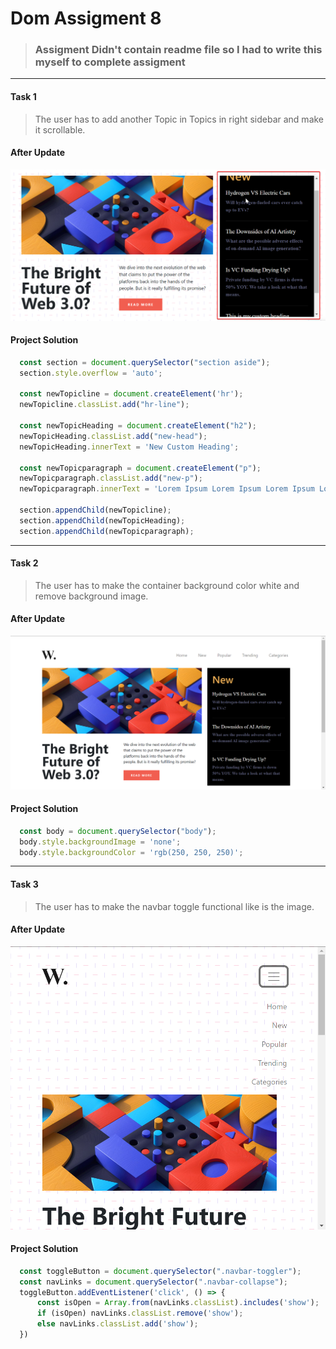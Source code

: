 # Dom Assigment 8

> ### Assigment Didn't contain readme file so I had to write this myself to complete assigment

---

#### Task 1

> The user has to add another Topic in Topics in right sidebar and make it scrollable.

#### After Update

![Task 1](./ass8.1-after.png)

#### Project Solution

```JavaScript
  const section = document.querySelector("section aside");
  section.style.overflow = 'auto';

  const newTopicline = document.createElement('hr');
  newTopicline.classList.add("hr-line");

  const newTopicHeading = document.createElement("h2");
  newTopicHeading.classList.add("new-head");
  newTopicHeading.innerText = 'New Custom Heading';

  const newTopicparagraph = document.createElement("p");
  newTopicparagraph.classList.add("new-p");
  newTopicparagraph.innerText = 'Lorem Ipsum Lorem Ipsum Lorem Ipsum Lorem Ipsum Lorem Ipsum Lorem Ipsum.'

  section.appendChild(newTopicline);
  section.appendChild(newTopicHeading);
  section.appendChild(newTopicparagraph);
```

---

#### Task 2

> The user has to make the container background color white and remove background image.

#### After Update

![Task 1](./ass8.2-after.png)

#### Project Solution

```JavaScript
  const body = document.querySelector("body");
  body.style.backgroundImage = 'none';
  body.style.backgroundColor = 'rgb(250, 250, 250)';
```

---

#### Task 3

> The user has to make the navbar toggle functional like is the image.

#### After Update

![Task 1](./ass8.3-after.png)

#### Project Solution

```JavaScript
  const toggleButton = document.querySelector(".navbar-toggler");
  const navLinks = document.querySelector(".navbar-collapse");
  toggleButton.addEventListener('click', () => {
      const isOpen = Array.from(navLinks.classList).includes('show');
      if (isOpen) navLinks.classList.remove('show');
      else navLinks.classList.add('show');
  })
```